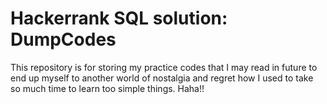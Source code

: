# Hackerrank SQL solution: DumpCodes
This repository is for storing my practice codes that I may read in future to end up myself to another world of nostalgia and regret how I used to take so much time to learn too simple things. Haha!!
